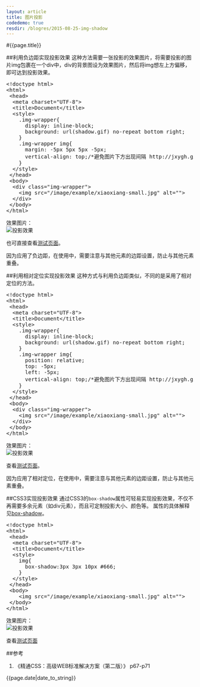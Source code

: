 ```yaml
---
layout: article
title: 图片投影
codedemo: true
resdir: /blogres/2015-08-25-img-shadow
---
```


#{{page.title}}

##利用负边距实现投影效果
这种方法需要一张投影的效果图片，将需要投影的图片img包裹在一个div中，div的背景图设为效果图片，然后将img想左上方偏移，即可达到投影效果。

<pre class="brush: html;">
&lt;!doctype html>
&lt;html>
 &lt;head>
  &lt;meta charset="UTF-8">
  &lt;title>Document&lt;/title>
  &lt;style>
    .img-wrapper{
      display: inline-block;
      background: url(shadow.gif) no-repeat bottom right;
    }
    .img-wrapper img{
      margin: -5px 5px 5px -5px;
      vertical-align: top;/*避免图片下方出现间隔 http://jxygh.github.io/2015/08/17/img-bottom-margin.html */
    }
  &lt;/style>
 &lt;/head>
 &lt;body>
  &lt;div class="img-wrapper">
    &lt;img src="/image/example/xiaoxiang-small.jpg" alt="">
  &lt;/div>
 &lt;/body>
&lt;/html>
</pre>

效果图片：<br>
![投影效果]({{page.resdir}}/margin-shadow.png)

也可直接查看[测试页面]({{page.resdir}}/margin-shadow.html)。

因为应用了负边距，在使用中，需要注意与其他元素的边距设置，防止与其他元素重叠。

##利用相对定位实现投影效果
这种方式与利用负边距类似，不同的是采用了相对定位的方法。

<pre class="brush: html;">
&lt;!doctype html>
&lt;html>
 &lt;head>
  &lt;meta charset="UTF-8">
  &lt;title>Document&lt;/title>
  &lt;style>
    .img-wrapper{
      display: inline-block;
      background: url(shadow.gif) no-repeat bottom right;
    }
    .img-wrapper img{
      position: relative;
      top: -5px;
      left: -5px;
      vertical-align: top;/*避免图片下方出现间隔 http://jxygh.github.io/2015/08/17/img-bottom-margin.html */
    }
  &lt;/style>
 &lt;/head>
 &lt;body>
  &lt;div class="img-wrapper">
    &lt;img src="/image/example/xiaoxiang-small.jpg" alt="">
  &lt;/div>
 &lt;/body>
&lt;/html>
</pre>

效果图片：<br>
![投影效果]({{page.resdir}}/relative-shadow.png)

查看[测试页面]({{page.resdir}}/relative-shadow.html)。

因为应用了相对定位，在使用中，需要注意与其他元素的边距设置，防止与其他元素重叠。

##CSS3实现投影效果
通过CSS3的`box-shadow`属性可轻易实现投影效果，不仅不再需要多余元素（如div元素），而且可定制投影大小、颜色等。
属性的具体解释见[box-shadow](http://css.doyoe.com/properties/border/border-radius.htm)。

<pre class="brush: html;">
&lt;!doctype html>
&lt;html>
 &lt;head>
  &lt;meta charset="UTF-8">
  &lt;title>Document&lt;/title>
  &lt;style>
    img{
      box-shadow:3px 3px 10px #666;
    }
  &lt;/style>
 &lt;/head>
 &lt;body>
    &lt;img src="/image/example/xiaoxiang-small.jpg" alt="">
 &lt;/body>
&lt;/html>
</pre>

效果图片：<br>
![投影效果]({{page.resdir}}/css3-shadow.png)

查看[测试页面]({{page.resdir}}/css3-shadow.html)

##参考

1. 《精通CSS：高级WEB标准解决方案（第二版）》 p67-p71

{{page.date|date_to_string}}

